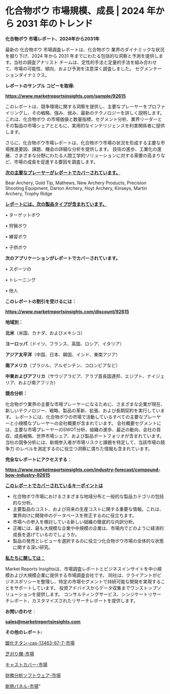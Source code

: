 # 化合物ボウ 市場規模、成長 | 2024 年から 2031 年のトレンド

<strong>化合物ボウ 市場レポート、2024年から2031年</strong>

最新の 化合物ボウ 市場調査レポートは、化合物ボウ 業界のダイナミックな状況を掘り下げ、2024 年から 2031 年までにわたる包括的な洞察と予測を提供します。当社の調査アナリスト チームは、定性的手法と定量的手法を組み合わせて、市場の可能性、傾向、および予測を注意深く調査しました。 セグメンテーションダイナミクス。



<strong>レポートのサンプル コピーを取得:</strong> <a href=https://www.marketreportsinsights.com/sample/92615>

<strong><u>https://www.marketreportsinsights.com/sample/92615</u></strong></a>

このレポートは、競争環境に関する洞察を提供し、主要なプレーヤーをプロファイリングし、その戦略、強み、弱み、最新のテクノロジーを詳しく説明します。 これは、化合物ボウ の市場価値と数量指標、セグメント分析、業界リーダーとその製品の市場シェアとともに、実用的なインテリジェンスを利害関係者に提供します。

さらに、化合物ボウ市場レポートは、化合物ボウ市場の状況を形成する主要な市場推進要因、課題、機会の詳細な分析を提供します。 技術の進歩、工業化の進展、さまざまな分野にわたる人間工学的ソリューションに対する需要の高まりなど、市場の成長を促進する要因を調査します。



<strong><u>次の主要なプレーヤーがレポートでカバーされています。</u></strong>

Bear Archery, Gold Tip, Mathews, New Archery Products, Precision Shooting Equipment, Darton Archery, Hoyt Archery, Kinseys, Martin Archery, Trophy Ridge



<strong><u><b>レポートには、次の製品タイプが含まれています。</b></u></strong>

• ターゲットボウ

• 狩猟ボウ

• 練習ボウ

• 子供ボウ



<strong><b>次のアプリケーションがレポートでカバーされています。</b></strong>

• スポーツの

• トレーニング

• 他人



<strong><b>このレポートの割引を受けるには：</b></strong><a href=https://www.marketreportsinsights.com/discount/92615>

<strong><u>https://www.marketreportsinsights.com/discount/92615</u></strong></a>



<strong>地域別：</strong>



<strong>北米</strong>（米国、カナダ、およびメキシコ）



<strong>ヨーロッパ</strong>（ドイツ、フランス、英国、ロシア、イタリア）



<strong>アジア太平洋</strong>（中国、日本、韓国、インド、東南アジア）



<strong>南アメリカ</strong>（ブラジル、アルゼンチン、コロンビアなど）



<strong>中東およびアフリカ</strong>（サウジアラビア、アラブ首長国連邦、エジプト、ナイジェリア、および南アフリカ）



<strong>競合分析：</strong>

化合物ボウ業界の主要な市場プレーヤーになるために、さまざまな企業が現在、新しいテクノロジー、戦略、製品の革新、拡張、および長期契約を実行しています。 レポートには、化合物ボウの市場で活動しているすべての主要なプレーヤーと小規模なプレーヤーの会社概要が含まれています。 会社概要セグメントには、主要な市場プレーヤーのSWOT分析、組織の進歩、最近の動向、会社の買収、成長戦略、世界市場シェア、および製品ポートフォリオが含まれています。 当社の競争分析には、新規参入者が市場リスクと課題を特定して、当該市場の競争力 のレベルを測定するのに役立つ洞察に満ちた情報も含まれています。



<strong>完全なレポートにアクセスする</strong>：

<a href=https://www.marketreportsinsights.com/industry-forecast/compound-bow-industry-92615>

<strong><u>https://www.marketreportsinsights.com/industry-forecast/compound-bow-industry-92615</u></strong></a>



<strong><u><b>このレポートでカバーされているキーポイントは</b></u></strong>
<ul>
  <li>化合物ボウ市場におけるさまざまな地域分布と一般的な製品カテゴリの包括的な分析。</li>
  <li>主要製品のコスト、および将来の生産コストに関する重要な情報。これは、業界向けに開発中のデータベースを修正するのに役立ちます。</li>
  <li>市場への参入を検討している新しい組織の徹底的な内訳分析。</li>
  <li>正確には、最も大規模な企業や中規模の企業は、市場内でどのように経済的成長を遂げているのでしょうか。</li>
  <li>製品の発売とレビューを選択するのに役立つ化合物ボウ市場の全体的な状態に関する深い研究。</li>
</ul>


<strong><u><b>私たちに関しては：</b></u></strong>

Market Reports Insightsは、市場調査レポートとビジネスインサイトを中小規模および大規模企業に提供する市場調査会社です。 同社は、クライアントがビジネスポリシーを整理し、特定の市場セグメントで持続可能な開発を実現することをサポートしています。 投資アドバイスからデータ収集までワンストップソリューションを提供します。 コンサルティングサービス、シンジケートリサーチレポート、カスタマイズされたリサーチレポートを提供します。



<strong><b>お問い合わせ</b></strong>：

<a href=mailto:sales@marketreportsinsights.com>

<strong><u>sales@marketreportsinsights.com</u></strong></a>



<strong>その他のレポート:</strong>

<a href=https://www.linkedin.com/pulse/酸化チタン-cas-13463-67-7-市場-2023-年のダイナミクスとビジネストレンド-2030-pr-news-hub-dms5f/>酸化チタン-cas-13463-67-7-市場</a>

<a href=https://www.linkedin.com/pulse/芝刈り機-市場-2023-推進要因と成長機会-2030-pr-news-hub-jxvkf/>芝刈り機-市場</a>

<a href=https://www.linkedin.com/pulse/キャストカバー-市場-2023-年のダイナミクスとビジネストレンド-2030-wlklf/>キャストカバー-市場</a>

<a href=https://www.linkedin.com/pulse/財務分析ソフトウェア-市場-2023-総利益と主要ベンダー-2030-j9mif/>財務分析ソフトウェア-市場</a>

<a href=https://www.linkedin.com/pulse/断熱パネル-市場-2023-swot-分析と成長率-2030-trend-titans-360-analysis-vspof/>断熱パネル-市場</a>"
